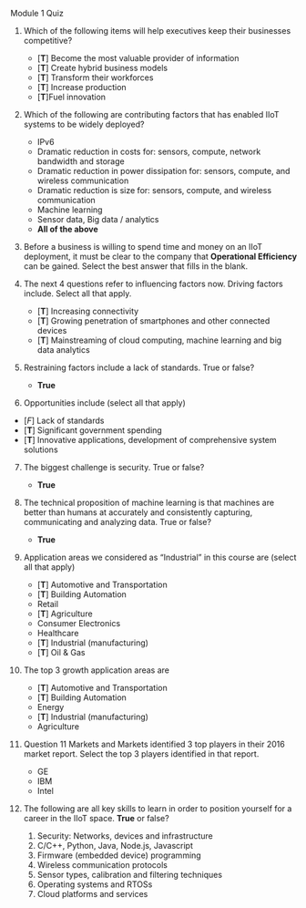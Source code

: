 



Module 1 Quiz

1. Which of the following items will help executives keep their businesses competitive?

    * [**T**] Become the most valuable provider of information
    * [**T**] Create hybrid business models
    * [**T**] Transform their workforces
    * [**T**] Increase production
    * [**T**]Fuel innovation

2. Which of the following are contributing factors that has enabled IIoT systems to be widely deployed?

    * IPv6
    * Dramatic reduction in costs for: sensors, compute, network bandwidth and storage
    * Dramatic reduction in power dissipation for: sensors, compute, and wireless communication
    * Dramatic reduction is size for: sensors, compute, and wireless communication
    * Machine learning
    * Sensor data, Big data / analytics
    * **All of the above**


3. Before a business is willing to spend time and money on an IIoT deployment, it must be clear to the company that **Operational Efficiency** can be gained. Select the best answer that fills in the blank.

4. The next 4 questions refer to influencing factors now. Driving factors include. Select all that apply.

    * [**T**] Increasing connectivity
    * [**T**] Growing penetration of smartphones and other connected devices
    * [**T**] Mainstreaming of cloud computing, machine learning and big data analytics

5. Restraining factors include a lack of standards. True or false?

    * **True**

6. Opportunities include (select all that apply)

* [*F*] Lack of standards
* [**T**] Significant government spending
* [**T**] Innovative applications, development of comprehensive system solutions

7. The biggest challenge is security. True or false?

    * **True**

8. The technical proposition of machine learning is that machines are better than humans at accurately and consistently capturing, communicating and analyzing data. True or false?

    * **True**

9. Application areas we considered as “Industrial” in this course are (select all that apply)

    * [**T**] Automotive and Transportation
    * [**T**] Building Automation
    * Retail
    * [**T**] Agriculture
    * Consumer Electronics
    * Healthcare
    * [**T**] Industrial (manufacturing)
    * [**T**] Oil & Gas

10. The top 3 growth application areas are


    * [**T**] Automotive and Transportation
    * [**T**] Building Automation
    * Energy
    * [**T**] Industrial (manufacturing)
    * Agriculture

11. Question 11
Markets and Markets identified 3 top players in their 2016 market report. Select the top 3 players identified in that report.

    * GE
    * IBM
    * Intel

12. The following are all key skills to learn in order to position yourself for a career in the IIoT space. **True** or false?

    1. Security: Networks, devices and infrastructure
    2. C/C++, Python, Java, Node.js, Javascript
    3. Firmware (embedded device) programming
    4. Wireless communication protocols
    5. Sensor types, calibration and filtering techniques
    6. Operating systems and RTOSs
    7. Cloud platforms and services



